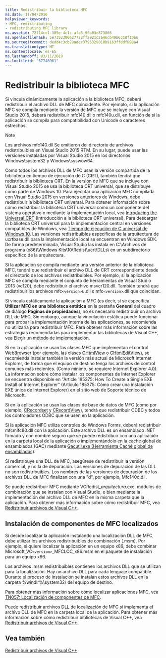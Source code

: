 ```yaml
---
title: Redistribuir la biblioteca MFC
ms.date: 11/04/2016
helpviewer_keywords:
- MFC, redistributing
- redistributing MFC library
ms.assetid: 72714ce1-385e-4c1c-afa5-96b03e873866
ms.openlocfilehash: 5e7352306627722ff2921c2a46cb49b6318f10b6
ms.sourcegitcommit: dedd4c3cb28adec3793329018b9163ffddf890a4
ms.translationtype: HT
ms.contentlocale: es-ES
ms.lasthandoff: 03/11/2019
ms.locfileid: "57746961"
---
```

# <a name="redistributing-the-mfc-library"></a>Redistribuir la biblioteca MFC

Si vincula dinámicamente la aplicación a la biblioteca MFC, deberá redistribuir el archivo DLL de MFC coincidente. Por ejemplo, si la aplicación MFC se compila mediante la versión de MFC que se incluye con Visual Studio 2015, deberá redistribuir mfc140.dll o mfc140u.dll, en función de si la aplicación se compila para compatibilidad con Unicode o caracteres estrechos.

> [!NOTE]
>  Los archivos mfc140.dll Se omitieron del directorio de archivos redistribuibles en Visual Studio 2015 RTM. En su lugar, puede usar las versiones instaladas por Visual Studio 2015 en los directorios Windows\system32 y Windows\syswow64.

Como todos los archivos DLL de MFC usan la versión compartida de la biblioteca en tiempo de ejecución de C (CRT), también tendrá que redistribuir la biblioteca CRT. En la versión de MFC que se incluye con Visual Studio 2015 se usa la biblioteca CRT universal, que se distribuye como parte de Windows 10. Para ejecutar una aplicación MFC compilada con Visual Studio 2015 en versiones anteriores de Windows, debe redistribuir la biblioteca CRT universal. Para obtener información sobre cómo redistribuir la biblioteca CRT universal como un componente del sistema operativo o mediante la implementación local, vea [Introducing the Universal CRT](http://go.microsoft.com/fwlink/p/?linkid=617977) (Introducción a la biblioteca CRT universal). Para descargar la biblioteca CRT universal para la implementación central en versiones compatibles de Windows, vea [Tiempo de ejecución de C universal de Windows 10](http://go.microsoft.com/fwlink/p/?LinkId=619489). Las versiones redistribuibles específicas de la arquitectura de ucrtbase.dll para la implementación local se encuentran en Windows SDK. De forma predeterminada, Visual Studio las instala en C:\Archivos de programa (x86)\Windows Kits\10\Redist\ucrt\DLLs\ en un subdirectorio específico de la arquitectura.

Si la aplicación se compila mediante una versión anterior de la biblioteca MFC, tendrá que redistribuir el archivo DLL de CRT correspondiente desde el directorio de los archivos redistribuibles. Por ejemplo, si la aplicación MFC se compila mediante el conjunto de herramientas de Visual Studio 2013 (vc120), debe redistribuir el archivo msvcr120.dll. También tendrá que redistribuir los archivos mfc`<version>`u.dll o mfc`<version>`.dll que coincidan.

Si vincula estáticamente la aplicación a MFC (es decir, si se especifica **Utilizar MFC en una biblioteca estática** en la pestaña **General** del cuadro de diálogo **Páginas de propiedades**), no es necesario redistribuir un archivo DLL de MFC. Sin embargo, aunque la vinculación estática puede funcionar para probar la implementación interna de las aplicaciones, se recomienda no utilizarla para redistribuir MFC. Para obtener más información sobre las estrategias recomendadas para implementar las bibliotecas de Visual C++, vea [Elegir un método de implementación](../ide/choosing-a-deployment-method.md).

Si en la aplicación se usan las clases MFC que implementan el control WebBrowser (por ejemplo, las clases [CHtmlView](../mfc/reference/chtmlview-class.md) o [CHtmlEditView](../mfc/reference/chtmleditview-class.md)), se recomienda instalar también la versión más actual de Microsoft Internet Explorer, de forma que el equipo de destino tenga los archivos de control comunes más recientes. (Como mínimo, se requiere Internet Explorer 4.0). La información sobre cómo instalar los componentes de Internet Explorer se encuentra disponible en "Article 185375: How To Create a Single EXE Install of Internet Explorer" (Artículo 185375: Cómo crear una instalación EXE única de Internet Explorer) en el sitio web de Soporte técnico de Microsoft.

Si en la aplicación se usan las clases de base de datos de MFC (como por ejemplo, [CRecordset](../mfc/reference/crecordset-class.md) y [CRecordView](../mfc/reference/crecordview-class.md)), tendrá que redistribuir ODBC y todos los controladores ODBC que se usen en la aplicación.

Si la aplicación MFC utiliza controles de Windows Forms, deberá redistribuir mfcmifc80.dll con la aplicación. Este archivo DLL es un ensamblado .NET firmado y con nombre seguro que se puede redistribuir con una aplicación en la carpeta local de la aplicación o implementándolo en la caché global de ensamblados (GAC) mediante [Gacutil.exe (Herramienta Caché global de ensamblados)](/dotnet/framework/tools/gacutil-exe-gac-tool).

Si redistribuye una DLL de MFC, asegúrese de redistribuir la versión comercial, y no la de depuración. Las versiones de depuración de las DLL no son redistribuibles. Los nombres de las versiones de depuración de los archivos DLL de MFC finalizan con una "d", por ejemplo, Mfc140d.dll.

Se puede redistribuir MFC mediante VCRedist_*arquitectura*.exe, módulos de combinación que se instalan con Visual Studio, o bien mediante la implementación del archivo DLL de MFC en la misma carpeta que la aplicación. Para obtener más información sobre cómo redistribuir MFC, vea [Redistribuir archivos de Visual C++](../ide/redistributing-visual-cpp-files.md).

## <a name="installation-of-localized-mfc-components"></a>Instalación de componentes de MFC localizados

Si decide localizar la aplicación instalando una localización DLL de MFC, debe utilizar los archivos redistribuibles de combinación (.msm). Por ejemplo, si quiere localizar la aplicación en un equipo x86, debe combinar Microsoft_VC`<version>`_MFCLOC_x86.msm en el paquete de instalación para un equipo x86.

Los archivos .msm redistribuibles contienen los archivos DLL que se utilizan para la localización. Hay un archivo DLL para cada lenguaje compatible. Durante el proceso de instalación se instalan estos archivos DLL en la carpeta %windir%\system32\ del equipo de destino.

Para obtener más información sobre cómo localizar aplicaciones MFC, vea [TN057: Localización de componentes de MFC](../mfc/tn057-localization-of-mfc-components.md).

Puede redistribuir archivos DLL de localización de MFC si implementa el archivo DLL de MFC en la carpeta local de la aplicación. Para obtener más información sobre cómo redistribuir bibliotecas de Visual C++, vea [Redistribuir archivos de Visual C++](../ide/redistributing-visual-cpp-files.md).

## <a name="see-also"></a>Vea también

[Redistribuir archivos de Visual C++](../ide/redistributing-visual-cpp-files.md)
